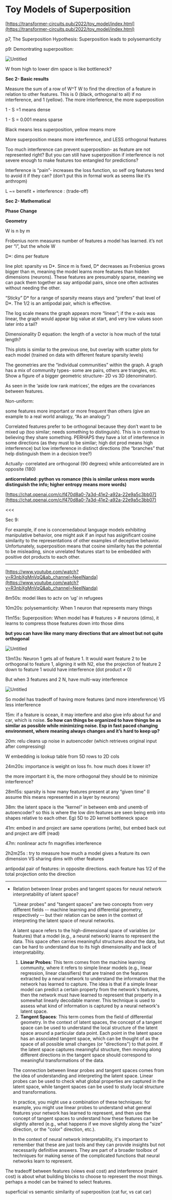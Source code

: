 # Toy Models of Superposition

[https://transformer-circuits.pub/2022/toy_model/index.html](https://transformer-circuits.pub/2022/toy_model/index.html)

p7, The Superposition Hypothesis: Superposition leads to polysemanticity

p9: Demontrating superposition:

![Untitled](Toy%20Models%20of%20Superposition%209538794a63a541ebbd6aa19b19195839/Untitled.png)

W from high to lower dim space is like bottleneck?

**Sec 2- Basic results**

Measure the sum of a row of W^T W to find the direction of a feature in relation to other features. This is 0 (black, orthogonal to all) if no interference, and 1 (yellow). The more interference, the more superposition

1 - S =1 means dense

1 - S = 0.001 means sparse

Black means less superposition, yellow means more

More superposition means more interference, and LESS orthogonal features

Too much interference can prevent superposition- as feature are not represented right? But you can still have superposition if interference is not severe enough to make features too entangled for predictions?

Interference is “pain”- increases the loss function, so self org features tend to avoid it if they can? (don’t put this in formal work as seems like it’s anthropm)

L ~= benefit + interference : (trade-off)

**Sec 2- Mathematical**

**Phase Change**

**Geometry**

W is n by m

Frobenius norm measures number of features a model has learned. it’s not per “i”, but the whole W

D*: dims per feature

line plot: sparsity vs D*. Since m is fixed, D* decreases as Frobenius grows bigger than m, meaning the model learns more features than hidden dimensions (neurons). These features are presumably sparse, meaning we can pack them together as say antipodal pairs, since one often activates without needing the other.

“Sticky” D* for a range of sparsity means stays and “prefers” that level of D*. The 1/2 is an antipodal pair, which is effective.

The log scale means the graph appears more “linear”; if the x-axis was linear, the graph would appear big value at start, and very low values soon later into a tail?

Dimensionality D equation: the length of a vector is how much of the total length?

This plots is similar to the previous one, but overlay with scatter plots for each model (trained on data with different feature sparsity levels)

The geometries are the “individual communities” within the graph. A graph has a mix of community types- some are pairs, others are triangles, etc. Show a figure of a bigger geometric structure- 2D vs 3D (denominator).

As seen in the ‘aside low rank matrices’, the edges are the covariances between features.

Non-uniform:

some features more important or more frequent than others (give an example to a real world analogy, “As an analogy”)

Correlated features prefer to be orthogonal because they don’t want to be mixed up (too similar; needs something to distinguish). This is in contrast to believing they share something. PERHAPS they have a lot of interference in some directions (as they must to be similar; high dot prod means high interference) but low interference in distinct directions (the “branches” that help distinguish them in a decision tree?)

Actually- correlated are orthogonal (90 degrees) while anticorrelated are in opposite (180)

**anticorrelated: python vs romance (this is similar unless more words distinguish the info; higher entropy means more words)**

[https://chat.openai.com/c/f470d8a0-7a3d-41e2-a92a-22e9a5c3bb07](https://chat.openai.com/c/f470d8a0-7a3d-41e2-a92a-22e9a5c3bb07)

<<<

Sec 9:

For example, if one is concernedabout language models exhibiting manipulative behavior, one might ask if an input has asignificant cosine similarity to the representations of other examples of deceptive behavior. Unfortunately, superposition means that cosine similarity has the potential to be misleading, since unrelated features start to be embedded with positive dot products to each other.

---

[https://www.youtube.com/watch?v=R3nbXgMnVqQ&ab_channel=NeelNanda](https://www.youtube.com/watch?v=R3nbXgMnVqQ&ab_channel=NeelNanda)

8m50s: model likes to actv on ‘ug’ in refugees

10m20s: polysemanticity: When 1 neuron that represents many things

11m15s: Superposition: When model has # features > # neurons (dims), it learns to compress those features down into those dims

**but you can have like many many directions that are almost but not quite orthogonal** 

![Untitled](Toy%20Models%20of%20Superposition%209538794a63a541ebbd6aa19b19195839/Untitled%201.png)

13m13s: Neuron 1 gets all of feature 1. It would want feature 2 to be orthogonal to feature 1, aligning it with N2, else the projection of feature 2 down to feature 1 would have interference (dot product ≠ 0)

But when 3 features and 2 N, have multi-way interference

![Untitled](Toy%20Models%20of%20Superposition%209538794a63a541ebbd6aa19b19195839/Untitled%202.png)

So model has tradeoff of having more features (and more intereference) VS less interference

15m: if a feature is ocean, it may interfere and also give info about fur and car, which is noise. **So how can things be organized to have things be as similar as possible while minimizing noise. Esp in fast paced changing environment, where meaning always changes and it’s hard to keep up?**

20m: relu cleans up noise in autoencoder (which retrieves original input after compressing)

W embedding is lookup table from 5D rows to 2D cols

24m20s: importance is weight on loss fn. how much does it lower it?

the more important it is, the more orthogonal they should be to minimize interference?

28m15s: sparsity is how many features present at any “given time” (I assume this means represented in a layer by neurons)

38m: the latent space is the “kernel” in between emb and unemb of autoencoder? so this is where the low dim features are seen being emb into shapes relative to each other. Eg) 5D to 2D kernel bottleneck space

41m: embed in and project are same operations (write), but embed back out and project are diff (read)

47m: nonlinear actv fn magnifies interference

2h2m25s : try to measure how much a model gives a feature its own dimension VS sharing dims with other features

antipodal pair of features: in opposite directions. each feature has 1/2 of the total projection onto the direction

---

- Relation between linear probes and tangent spaces for neural network interpretability of latent space?
    
    "Linear probes" and "tangent spaces" are two concepts from very different fields -- machine learning and differential geometry, respectively -- but their relation can be seen in the context of interpreting the latent space of neural networks.
    
    A latent space refers to the high-dimensional space of variables (or features) that a model (e.g., a neural network) learns to represent the data. This space often carries meaningful structures about the data, but can be hard to understand due to its high dimensionality and lack of interpretability.
    
    1. **Linear Probes**: This term comes from the machine learning community, where it refers to simple linear models (e.g., linear regression, linear classifiers) that are trained on the features extracted by a neural network to understand the information that the network has learned to capture. The idea is that if a simple linear model can predict a certain property from the network's features, then the network must have learned to represent that property in a somewhat linearly decodable manner. This technique is used to assess what kind of information is captured by a neural network's latent space.
    2. **Tangent Spaces**: This term comes from the field of differential geometry. In the context of latent spaces, the concept of a tangent space can be used to understand the local structure of the latent space around a particular data point. Each point in the latent space has an associated tangent space, which can be thought of as the space of all possible small changes (or "directions") to that point. If the latent space captures meaningful structure, then moving along different directions in the tangent space should correspond to meaningful transformations of the data.
    
    The connection between linear probes and tangent spaces comes from the idea of understanding and interpreting the latent space. Linear probes can be used to check what global properties are captured in the latent space, while tangent spaces can be used to study local structure and transformations.
    
    In practice, you might use a combination of these techniques: for example, you might use linear probes to understand what general features your network has learned to represent, and then use the concept of tangent spaces to understand how these features can be slightly altered (e.g., what happens if we move slightly along the "size" direction, or the "color" direction, etc.).
    
    In the context of neural network interpretability, it's important to remember that these are just tools and they can provide insights but not necessarily definitive answers. They are part of a broader toolbox of techniques for making sense of the complicated functions that neural networks learn to represent.
    

The tradeoff between features (views eval cost) and interference (maint cost) is about what building blocks to choose to represent the most things. perhaps a model can be trained to select features.

superficial vs semantic similarity of superposition (cat fur, vs cat car)